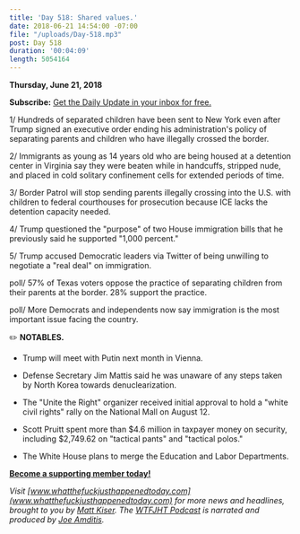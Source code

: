 ```yaml
---
title: 'Day 518: Shared values.'
date: 2018-06-21 14:54:00 -07:00
file: "/uploads/Day-518.mp3"
post: Day 518
duration: '00:04:09'
length: 5054164
---
```


**Thursday, June 21, 2018**

**Subscribe:** [Get the Daily Update in your inbox for free.](https://whatthefuckjusthappenedtoday.com/subscribe/)

1/ Hundreds of separated children have been sent to New York even after Trump signed an executive order ending his administration's policy of separating parents and children who have illegally crossed the border.

2/ Immigrants as young as 14 years old who are being housed at a detention center in Virginia say they were beaten while in handcuffs, stripped nude, and placed in cold solitary confinement cells for extended periods of time.

3/ Border Patrol will stop sending parents illegally crossing into the U.S. with children to federal courthouses for prosecution because ICE lacks the detention capacity needed.

4/ Trump questioned the "purpose" of two House immigration bills that he previously said he supported "1,000 percent."

5/ Trump accused Democratic leaders via Twitter of being unwilling to negotiate a "real deal" on immigration.

poll/ 57% of Texas voters oppose the practice of separating children from their parents at the border. 28% support the practice.

poll/ More Democrats and independents now say immigration is the most important issue facing the country.

✏️ **NOTABLES.**

* Trump will meet with Putin next month in Vienna.

* Defense Secretary Jim Mattis said he was unaware of any steps taken by North Korea towards denuclearization.

* The "Unite the Right" organizer received initial approval to hold a "white civil rights" rally on the National Mall on August 12.

* Scott Pruitt spent more than $4.6 million in taxpayer money on security, including $2,749.62 on "tactical pants" and "tactical polos."

* The White House plans to merge the Education and Labor Departments.

**[Become a supporting member today!](https://whatthefuckjusthappenedtoday.com/membership/?utm_source=2017\+Donors&utm_campaign=8dccd905d9-&utm_medium=email&utm_term=0_3bd36f654c-8dccd905d9-169730397)**

*Visit [www.whatthefuckjusthappenedtoday.com](www.whatthefuckjusthappenedtoday.com) for more news and headlines, brought to you by [Matt Kiser](https://twitter.com/Matt_Kiser). The [WTFJHT Podcast](https://whatthefuckjusthappenedtoday.com/podcasts/) is narrated and produced by [Joe Amditis](https://twitter.com/jsamditis).*